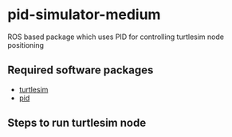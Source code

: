 # pid-simulator-medium

ROS based package which uses PID for controlling turtlesim node positioning

## Required software packages

* [turtlesim](http://wiki.ros.org/turtlesim)
* [pid](http://wiki.ros.org/pid)

## Steps to run turtlesim node
